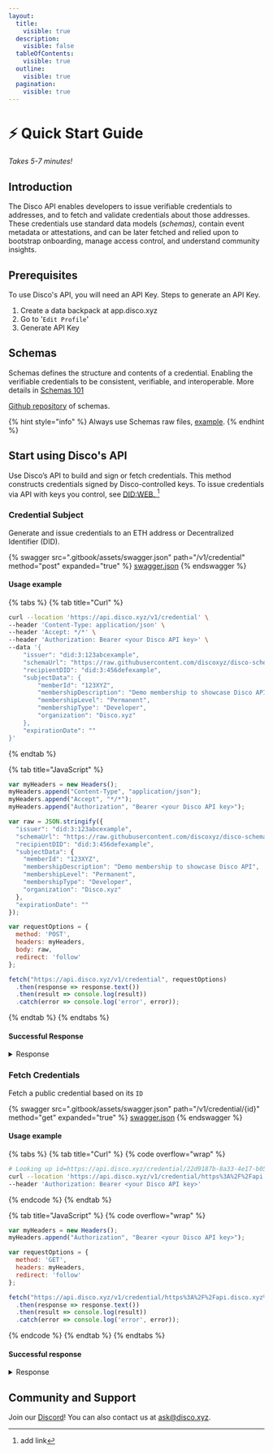```yaml
---
layout:
  title:
    visible: true
  description:
    visible: false
  tableOfContents:
    visible: true
  outline:
    visible: true
  pagination:
    visible: true
---
```


# ⚡️ Quick Start Guide

_Takes 5-7 minutes!_&#x20;

## Introduction

The Disco API enables developers to issue verifiable credentials to addresses, and to fetch and validate credentials about those addresses. These credentials use standard data models (_schemas),_ contain event metadata or attestations, and can be later fetched and relied upon to bootstrap onboarding, manage access control, and understand community insights. &#x20;

## Prerequisites

To use Disco's API, you will need an API Key. Steps to generate an API Key.&#x20;

1. Create a data backpack at app.disco.xyz&#x20;
2. Go to  '`Edit Profile`'&#x20;
3. Generate API Key&#x20;

## Schemas&#x20;

Schemas defines the structure and contents of a credential. Enabling the verifiable credentials to be consistent, verifiable, and interoperable. More details in [Schemas 101](for-builders/disco-apis/schemas-101.md)

[Github repository](https://github.com/discoxyz/disco-schemas/tree/main/json) of schemas.

{% hint style="info" %}
Always use Schemas raw files, [example](https://raw.githubusercontent.com/discoxyz/disco-schemas/main/json/AccountLinkageCredential/1-0-0.json).&#x20;
{% endhint %}

## Start using Disco's API

Use Disco’s API to build and sign or fetch credentials. This method constructs credentials signed by Disco-controlled keys. To issue credentials via API with keys you control, see [DID:WEB. ](#user-content-fn-1)[^1]

### Credential Subject&#x20;

Generate and issue credentials to an ETH address or Decentralized Identifier (DID).

{% swagger src=".gitbook/assets/swagger.json" path="/v1/credential" method="post" expanded="true" %}
[swagger.json](.gitbook/assets/swagger.json)
{% endswagger %}

#### Usage example

{% tabs %}
{% tab title="Curl" %}
```bash
curl --location 'https://api.disco.xyz/v1/credential' \
--header 'Content-Type: application/json' \
--header 'Accept: */*' \
--header 'Authorization: Bearer <your Disco API key>' \
--data '{
    "issuer": "did:3:123abcexample",
    "schemaUrl": "https://raw.githubusercontent.com/discoxyz/disco-schemas/main/json/MembershipCredential/1-0-0.json",
    "recipientDID": "did:3:456defexample",
    "subjectData": {
        "memberId": "123XYZ",
        "membershipDescription": "Demo membership to showcase Disco API",
        "membershipLevel": "Permanent",
        "membershipType": "Developer",
        "organization": "Disco.xyz"
    },
    "expirationDate": ""
}'
```
{% endtab %}

{% tab title="JavaScript" %}
```javascript
var myHeaders = new Headers();
myHeaders.append("Content-Type", "application/json");
myHeaders.append("Accept", "*/*");
myHeaders.append("Authorization", "Bearer <your Disco API key>");

var raw = JSON.stringify({
  "issuer": "did:3:123abcexample",
  "schemaUrl": "https://raw.githubusercontent.com/discoxyz/disco-schemas/main/json/MembershipCredential/1-0-0.json",
  "recipientDID": "did:3:456defexample",
  "subjectData": {
    "memberId": "123XYZ",
    "membershipDescription": "Demo membership to showcase Disco API",
    "membershipLevel": "Permanent",
    "membershipType": "Developer",
    "organization": "Disco.xyz"
  },
  "expirationDate": ""
});

var requestOptions = {
  method: 'POST',
  headers: myHeaders,
  body: raw,
  redirect: 'follow'
};

fetch("https://api.disco.xyz/v1/credential", requestOptions)
  .then(response => response.text())
  .then(result => console.log(result))
  .catch(error => console.log('error', error));
```
{% endtab %}
{% endtabs %}

#### Successful Response&#x20;

<details>

<summary>Response</summary>

```javascript
{
    "vc": {
        "@context": [
            "https://www.w3.org/2018/credentials/v1"
        ],
        "type": [
            "VerifiableCredential",
            "MembershipCredential"
        ],
        "issuer": {
            "id": "did:3:123abcexample"
        },
        "issuanceDate": "2023-10-10T12:53:15.718Z",
        "id": "https://api.disco.xyz/credential/5c7cca5e-56ab-4e08-87f6-817e9f89f507",
        "credentialSubject": {
            "id": "did:3:456defexample",
            "memberId": "123XYZ",
            "membershipDescription": "Demo membership to showcase Disco API",
            "membershipLevel": "Permanent",
            "membershipType": "Developer",
            "organization": "Disco.xyz"
        },
        "credentialSchema": {
            "id": "https://raw.githubusercontent.com/discoxyz/disco-schemas/main/json/MembershipCredential/1-0-0.json",
            "type": "JsonSchemaValidator2018"
        },
        "proof": {
            "verificationMethod": "did:3:kjzl6cwe1jw14a7u9sx3thx9gg9uh7u5tqjkzcnr5pi5zzkap7kiztgsfhzayzt#controller",
            "created": "2023-10-10T12:53:15.745Z",
            "proofPurpose": "assertionMethod",
            "type": "EthereumEip712Signature2021",
            "proofValue": "0x487aa8ad7c90aa34a108b52cd7e23c5ef6cf9cfbdc01d7741d70d6b8f79763dc65df429e558af4c2d7a54c7f4040cf874ecffa95f17d87d8dc07823b23324bfe1b",
            "eip712Domain": {
                "domain": {
                    "chainId": 1,
                    "name": "Disco Verifiable Credential",
                    "version": "1"
                },
                "messageSchema": {
                    "EIP712Domain": [
                        {
                            "name": "name",
                            "type": "string"
                        },
                        {
                            "name": "version",
                            "type": "string"
                        },
                        {
                            "name": "chainId",
                            "type": "uint256"
                        }
                    ],
                    "Proof": [
                        {
                            "name": "created",
                            "type": "string"
                        },
                        {
                            "name": "proofPurpose",
                            "type": "string"
                        },
                        {
                            "name": "type",
                            "type": "string"
                        },
                        {
                            "name": "verificationMethod",
                            "type": "string"
                        }
                    ],
                    "Issuer": [
                        {
                            "name": "id",
                            "type": "string"
                        }
                    ],
                    "CredentialSubject": [
                        {
                            "name": "id",
                            "type": "string"
                        },
                        {
                            "name": "organization",
                            "type": "string"
                        }
                    ],
                    "VerifiableCredential": [
                        {
                            "name": "@context",
                            "type": "string[]"
                        },
                        {
                            "name": "credentialSubject",
                            "type": "CredentialSubject"
                        },
                        {
                            "name": "id",
                            "type": "string"
                        },
                        {
                            "name": "issuanceDate",
                            "type": "string"
                        },
                        {
                            "name": "issuer",
                            "type": "Issuer"
                        },
                        {
                            "name": "proof",
                            "type": "Proof"
                        },
                        {
                            "name": "type",
                            "type": "string[]"
                        }
                    ]
                },
                "primaryType": "VerifiableCredential"
            }
        }
    },
    "isPublic": false,
    "issuer": "did:3:123abcexample",
    "recipient": "did:3:456defexample",
    "subject": "did:3:456defexample",
    "schema": "https://raw.githubusercontent.com/discoxyz/disco-schemas/main/json/MembershipCredential/1-0-0.json",
    "isDeleted": false,
    "genId": "a4282add-ed1f-429d-a80d-abdd675b2eef",
    "updatedAt": "2023-10-10T12:53:15.748Z",
    "history": [],
    "_id": "6525493bb8ffec6244182e03"
}
```

</details>

### Fetch Credentials

Fetch a public credential based on its `ID`&#x20;

{% swagger src=".gitbook/assets/swagger.json" path="/v1/credential/{id}" method="get" expanded="true" %}
[swagger.json](.gitbook/assets/swagger.json)
{% endswagger %}

#### Usage example&#x20;

{% tabs %}
{% tab title="Curl" %}
{% code overflow="wrap" %}
```bash
# Looking up id=https://api.disco.xyz/credential/22d9187b-8a33-4e17-b05f-c8192107ab28
curl --location 'https://api.disco.xyz/v1/credential/https%3A%2F%2Fapi.disco.xyz%2Fcredential%2F22d9187b-8a33-4e17-b05f-c8192107ab28' \
--header 'Authorization: Bearer <your Disco API key>'
```
{% endcode %}
{% endtab %}

{% tab title="JavaScript" %}
{% code overflow="wrap" %}
```javascript
var myHeaders = new Headers();
myHeaders.append("Authorization", "Bearer <your Disco API key>");

var requestOptions = {
  method: 'GET',
  headers: myHeaders,
  redirect: 'follow'
};

fetch("https://api.disco.xyz/v1/credential/https%3A%2F%2Fapi.disco.xyz%2Fcredential%2F3f929a36-8e1c-46c1-9981-120b43241c13", requestOptions)
  .then(response => response.text())
  .then(result => console.log(result))
  .catch(error => console.log('error', error));
```
{% endcode %}
{% endtab %}
{% endtabs %}

#### Successful response&#x20;

<details>

<summary>Response </summary>

```javascript
{
    "_id": "65099e2e52bf698c21aeeb91",
    "vc": {
        "@context": [
            "https://www.w3.org/2018/credentials/v1"
        ],
        "type": [
            "VerifiableCredential",
            "MembershipCredential"
        ],
        "issuer": {
            "id": "did:3:kjzl6cwe1jw14a7u9sx3thx9gg9uh7u5tqjkzcnr5pi5zzkap7kiztgsfhzayzt"
        },
        "issuanceDate": "2023-09-19T13:12:14.801Z",
        "id": "https://api.disco.xyz/credential/22d9187b-8a33-4e17-b05f-c8192107ab28",
        "credentialSubject": {
            "id": "did:ethr:0x08936438bfb8e9b269f978d5327ad684f47f8c05",
            "organization": "House of Leroy"
        },
        "expirationDate": "2024-08-29T00:00:00.000Z",
        "credentialSchema": {
            "id": "https://raw.githubusercontent.com/discoxyz/disco-schemas/main/json/MembershipCredential/1-0-0.json",
            "type": "JsonSchemaValidator2018"
        },
        "proof": {
            "verificationMethod": "did:3:kjzl6cwe1jw14a7u9sx3thx9gg9uh7u5tqjkzcnr5pi5zzkap7kiztgsfhzayzt#controller",
            "created": "2023-09-19T13:12:14.827Z",
            "proofPurpose": "assertionMethod",
            "type": "EthereumEip712Signature2021",
            "proofValue": "0x3aa89255fe63d7ca70c43b0603aa3d004978bc0815b35ae5dcbf84a3df4867f133b6f0d717916cf84b8f6b3dcbf6a7643f18fa00557c0ddb5f5571cc8f678d291c",
            "eip712Domain": {
                "domain": {
                    "chainId": 1,
                    "name": "Disco Verifiable Credential",
                    "version": "1"
                },
                "messageSchema": {
                    "EIP712Domain": [
                        {
                            "name": "name",
                            "type": "string"
                        },
                        {
                            "name": "version",
                            "type": "string"
                        },
                        {
                            "name": "chainId",
                            "type": "uint256"
                        }
                    ],
                    "Proof": [
                        {
                            "name": "created",
                            "type": "string"
                        },
                        {
                            "name": "proofPurpose",
                            "type": "string"
                        },
                        {
                            "name": "type",
                            "type": "string"
                        },
                        {
                            "name": "verificationMethod",
                            "type": "string"
                        }
                    ],
                    "Issuer": [
                        {
                            "name": "id",
                            "type": "string"
                        }
                    ],
                    "CredentialSubject": [
                        {
                            "name": "id",
                            "type": "string"
                        },
                        {
                            "name": "organization",
                            "type": "string"
                        }
                    ],
                    "VerifiableCredential": [
                        {
                            "name": "@context",
                            "type": "string[]"
                        },
                        {
                            "name": "credentialSubject",
                            "type": "CredentialSubject"
                        },
                        {
                            "name": "id",
                            "type": "string"
                        },
                        {
                            "name": "issuanceDate",
                            "type": "string"
                        },
                        {
                            "name": "issuer",
                            "type": "Issuer"
                        },
                        {
                            "name": "proof",
                            "type": "Proof"
                        },
                        {
                            "name": "type",
                            "type": "string[]"
                        }
                    ]
                },
                "primaryType": "VerifiableCredential"
            }
        }
    },
    "isPublic": true,
    "issuer": "did:3:kjzl6cwe1jw14a7u9sx3thx9gg9uh7u5tqjkzcnr5pi5zzkap7kiztgsfhzayzt",
    "recipient": "did:ethr:0x08936438bfb8e9B269F978D5327Ad684f47F8C05",
    "subject": "did:ethr:0x08936438bfb8e9B269F978D5327Ad684f47F8C05",
    "schema": "https://raw.githubusercontent.com/discoxyz/disco-schemas/main/json/MembershipCredential/1-0-0.json",
    "isDeleted": false,
    "genId": "9af80795-09f5-48a7-abd7-d713a8cd2447",
    "updatedAt": "2023-09-20T18:34:29.629Z",
    "history": [
        "{\"field\":\"isPublic\",\"oldValue\":false,\"newValue\":true,\"updatedAt\":\"2023-09-20T18:34:29.629Z\"}"
    ]
}
```



</details>

## Community and Support&#x20;

Join our [Discord](https://discord.com/invite/dPPrZp2efJ)! You can also contact us at ask@disco.xyz.&#x20;







&#x20;



[^1]: add link
